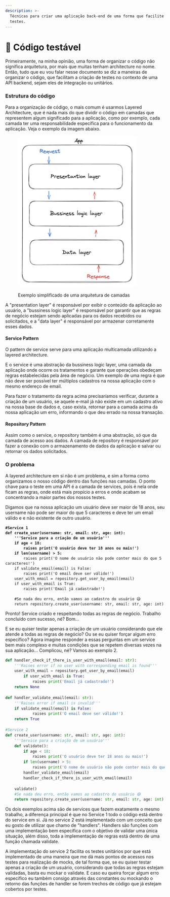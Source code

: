 ```yaml
---
description: >-
  Técnicas para criar uma aplicação back-end de uma forma que facilite os
  testes.
---
```


# 🧪 Código testável

Primeiramente, na minha opinião, uma forma de organizar o código não significa arquitetura, por mais que muitas tenham architecture no nome. Então, tudo que eu vou falar nesse documento se diz a maneiras de organizar o código, que facilitam a criação de testes no contexto de uma API backend, sejam eles de integração ou unitários.

### Estrutura do código

Para a organização de código, o mais comum é usarmos Layered Architecture, que é nada mais do que dividir o código em camadas que representem algum significado para a aplicação, como por exemplo, cada camada ter uma responsabilidade específica para o funcionamento da aplicação. Veja o exemplo da imagem abaixo.

<figure><img src="../.gitbook/assets/layered-architecture.png" alt="Diagrama de uma aplicação com arquitetura de camadas" width="375"><figcaption><p>Exemplo simplificado de uma arquitetura de camadas</p></figcaption></figure>

A "presentation layer" é responsável por exibir o conteúdo da aplicação ao usuário, a "bussiness logic layer" é responsável por garantir que as regras de negócio estejam sendo aplicadas para os dados recebidos ou solicitados, e a "data layer" é responsável por armazenar corretamente esses dados.

#### Service  Pattern

O pattern de service serve para uma aplicação multicamada utilizando a layered architecture.

E o service é uma abstração da bussiness logic layer, uma camada da aplicação onde ocorre os tratamentos e garante que operações obedeçam regras estabelecidas pela área de negócio. Um exemplo de uma regra é que não deve ser possível ter múltiplos cadastros na nossa aplicação com o mesmo endereço de email.

Para fazer o tratamento da regra acima precisaríamos verificar, durante a criação de um usuário, se aquele e-mail já não existe em um cadastro ativo na nossa base de dados e, caso exista, retornar para a camada acima da nossa aplicação um erro, informando o que deu errado na nossa transação.&#x20;

#### Repository Pattern

Assim como o service, o repository também é uma abstração, só que da camada de acesso aos dados. A camada de repository é responsável por fazer a conexão com o armazenamento de dados da aplicação e salvar ou retornar os dados solicitados.

### O problema

A layered architecture em si não é um problema, e sim a forma como organizamos o nosso código dentro das funções nas camadas. O ponto chave para o teste em uma API é a camada de services, pois é nela onde ficam as regras, onde está mais propício a erros e onde acabam se concentrando a maior partes dos nossos testes.

Digamos que na nossa aplicação um usuário deve ser maior de 18 anos, seu username não pode ser maior do que 5 caracteres e deve ter um email válido e e não existente de outro usuário.

<pre class="language-python"><code class="lang-python"><strong>#Service 1
</strong><strong>def create_user(username: str, email: str, age: int):
</strong><strong>    '''Service para a criação de um usuário'''
</strong><strong>    if age &#x3C; 18:
</strong><strong>        raises print('O usuário deve ter 18 anos ou mais!')
</strong><strong>    if len(username) > 5:
</strong>        raises print('O nome de usuário não pode conter mais do que 5 caracteres!')
    if validate_email(email) is False:
        raises print('O email deve ser válido!')
    user_with_email = repository.get_user_by_email(email)
    if user_with_email is True:
        raises print('Email já cadastrado!')
    
    #Se nada deu erro, então vamos ao cadastro do usuário 😅
    return repository.create_user(username: str, email: str, age: int)
</code></pre>

Pronto! Service criado e respeitando todas as regras de negócio. Trabalho concluído com sucesso, né? Bom...&#x20;

E se eu quiser testar apenas a criação de um usuário considerando que ele atende a todas as regras de negócio? Ou se eu quiser forçar algum erro específico? Agora imagine responder a essas perguntas em um service bem mais complexo e muitas condições que se repetem diversas vezes na sua aplicação... Complicou, né? Vamos ao exemplo 2.

```python
def handler_check_if_there_is_user_with_email(email: str):
    '''Raises error if no user with corresponding email is found'''
    user_with_email = repository.get_user_by_email(email)
        if user_with_email is True:
            raises print('Email já cadastrado!')
    return None

def handler_validate_email(email: str):
    '''Raises error if email is invalid'''
    if validate_email(email) is False:
            raises print('O email deve ser válido!')
    return True

#Service 2
def create_user(username: str, email: str, age: int):
    '''Service para a criação de um usuário'''
    def validate():
        if age < 18:
            raises print('O usuário deve ter 18 anos ou mais!')
        if len(username) > 5:
            raises print('O nome de usuário não pode conter mais do que 5 caracteres!')
        handler_validate_email(email)
        handler_check_if_there_is_user_with_email(email)
    
    validate()
    #Se nada deu erro, então vamos ao cadastro do usuário 😅
    return repository.create_user(username: str, email: str, age: int)        
```

Os dois exemplos acima são de services que fazem exatamente o mesmo trabalho, a diferença principal é que no Service 1 todo o código está dentro do service em si. Já no service 2 está implementado com um conceito que eu gosto de utilizar que chamo de "handlers". Handlers são funções com uma implementação bem específica com o objetivo de validar uma única situação, além disso, toda a implementação de regras está dentro de uma função chamada validate.

A implementação do service 2 facilita os testes unitários por que está implementado de uma maneira que me dá mais pontos de acessos nos testes para realização de mocks, de tal forma que, se eu quiser testar apenas a criação de um usuário, considerando que todas as regras estejam validadas, basta eu mockar o validate. E caso eu queira forçar algum erro específico eu também consigo através das constantes ou mockando o retorno das funções de handler se forem trechos de código que já estejam cobertos por testes.
